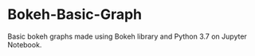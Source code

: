 # Bokeh-Basic-Graph
Basic bokeh graphs made using Bokeh library and Python 3.7 on Jupyter Notebook.
